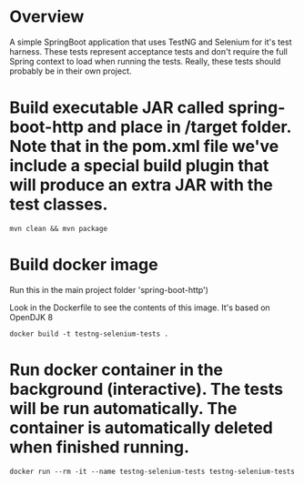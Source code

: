 # Overview

A simple SpringBoot application that uses TestNG and Selenium for it's test harness.  These tests represent acceptance tests and don't require the full Spring context to load when running the tests.  Really, these tests should probably be in their own project.

# Build executable JAR called spring-boot-http and place in /target folder.  Note that in the pom.xml file we've include a special build plugin that will produce an extra JAR with the test classes.

`mvn clean && mvn package`

# Build docker image
Run this in the main project folder 'spring-boot-http')

Look in the Dockerfile to see the contents of this image.  It's based on OpenDJK 8

`docker build -t testng-selenium-tests .`

# Run docker container in the background (interactive).  The tests will be run automatically.  The container is automatically deleted when finished running.

`docker run --rm -it --name testng-selenium-tests testng-selenium-tests`

